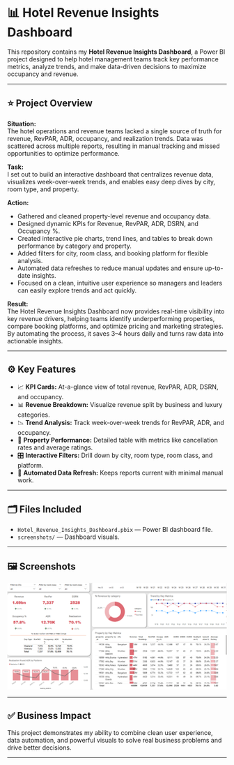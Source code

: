 # 📊 Hotel Revenue Insights Dashboard

This repository contains my **Hotel Revenue Insights Dashboard**, a Power BI project designed to help hotel management teams track key performance metrics, analyze trends, and make data-driven decisions to maximize occupancy and revenue.

---

## ⭐ Project Overview

**Situation:**  
The hotel operations and revenue teams lacked a single source of truth for revenue, RevPAR, ADR, occupancy, and realization trends. Data was scattered across multiple reports, resulting in manual tracking and missed opportunities to optimize performance.

**Task:**  
I set out to build an interactive dashboard that centralizes revenue data, visualizes week-over-week trends, and enables easy deep dives by city, room type, and property.

**Action:**  
- Gathered and cleaned property-level revenue and occupancy data.
- Designed dynamic KPIs for Revenue, RevPAR, ADR, DSRN, and Occupancy %.
- Created interactive pie charts, trend lines, and tables to break down performance by category and property.
- Added filters for city, room class, and booking platform for flexible analysis.
- Automated data refreshes to reduce manual updates and ensure up-to-date insights.
- Focused on a clean, intuitive user experience so managers and leaders can easily explore trends and act quickly.

**Result:**  
The Hotel Revenue Insights Dashboard now provides real-time visibility into key revenue drivers, helping teams identify underperforming properties, compare booking platforms, and optimize pricing and marketing strategies. By automating the process, it saves 3–4 hours daily and turns raw data into actionable insights.

---

## ⚙️ Key Features

- 📈 **KPI Cards:** At-a-glance view of total revenue, RevPAR, ADR, DSRN, and occupancy.
- 📊 **Revenue Breakdown:** Visualize revenue split by business and luxury categories.
- 📉 **Trend Analysis:** Track week-over-week trends for RevPAR, ADR, and occupancy.
- 🏨 **Property Performance:** Detailed table with metrics like cancellation rates and average ratings.
- 🎛️ **Interactive Filters:** Drill down by city, room type, room class, and platform.
- 🔄 **Automated Data Refresh:** Keeps reports current with minimal manual work.

---

## 🗂️ Files Included

- `Hotel_Revenue_Insights_Dashboard.pbix` — Power BI dashboard file.
- `screenshots/` — Dashboard visuals.

---

## 🖼️ Screenshots

![Hotel Revenue Insights](Screenshot/Hospitality-analytics.png)


---


## ✅ Business Impact

This project demonstrates my ability to combine clean user experience, data automation, and powerful visuals to solve real business problems and drive better decisions.

---

